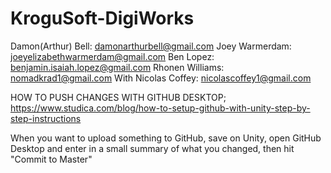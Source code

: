 # KroguSoft-DigiWorks
Damon(Arthur) Bell: damonarthurbell@gmail.com
Joey Warmerdam: joeyelizabethwarmerdam@gmail.com
Ben Lopez: benjamin.isaiah.lopez@gmail.com
Rhonen Williams: nomadkrad1@gmail.com
With Nicolas Coffey: nicolascoffey1@gmail.com

HOW TO PUSH CHANGES WITH GITHUB DESKTOP;
https://www.studica.com/blog/how-to-setup-github-with-unity-step-by-step-instructions

When you want to upload something to GitHub, save on Unity, open GitHub Desktop and enter in a small summary of what you changed, then hit "Commit to Master"
